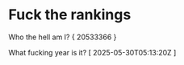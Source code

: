 # Fuck the rankings

Who the hell am I?
{ 20533366 }

What fucking year is it?
[ 2025-05-30T05:13:20Z ]
